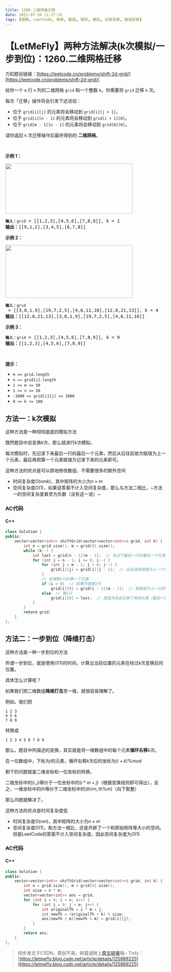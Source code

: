 ```yaml
---
title: 1260.二维网格迁移
date: 2022-07-20 11:27:33
tags: [题解, LeetCode, 简单, 数组, 矩阵, 模拟, 位移变换, 数组变换]
---
```


# 【LetMeFly】两种方法解决(k次模拟/一步到位)：1260.二维网格迁移

力扣题目链接：[https://leetcode.cn/problems/shift-2d-grid/](https://leetcode.cn/problems/shift-2d-grid/)

<p>给你一个 <code>m</code> 行 <code>n</code> 列的二维网格 <code>grid</code> 和一个整数 <code>k</code>。你需要将 <code>grid</code> 迁移 <code>k</code> 次。</p>

<p>每次「迁移」操作将会引发下述活动：</p>

<ul>
	<li>位于 <code>grid[i][j]</code> 的元素将会移动到 <code>grid[i][j + 1]</code>。</li>
	<li>位于 <code>grid[i][n - 1]</code> 的元素将会移动到 <code>grid[i + 1][0]</code>。</li>
	<li>位于 <code>grid[m - 1][n - 1]</code> 的元素将会移动到 <code>grid[0][0]</code>。</li>
</ul>

<p>请你返回 <code>k</code> 次迁移操作后最终得到的 <strong>二维网格</strong>。</p>

<p> </p>

<p><strong>示例 1：</strong></p>

<p><img alt="" src="https://assets.leetcode-cn.com/aliyun-lc-upload/uploads/2019/11/16/e1-1.png" style="height: 158px; width: 400px;" /></p>

<pre>
<code><strong>输入：</strong>grid</code> = [[1,2,3],[4,5,6],[7,8,9]], k = 1
<strong>输出：</strong>[[9,1,2],[3,4,5],[6,7,8]]
</pre>

<p><strong>示例 2：</strong></p>

<p><img alt="" src="https://assets.leetcode-cn.com/aliyun-lc-upload/uploads/2019/11/16/e2-1.png" style="height: 166px; width: 400px;" /></p>

<pre>
<code><strong>输入：</strong>grid</code> = [[3,8,1,9],[19,7,2,5],[4,6,11,10],[12,0,21,13]], k = 4
<strong>输出：</strong>[[12,0,21,13],[3,8,1,9],[19,7,2,5],[4,6,11,10]]
</pre>

<p><strong>示例 3：</strong></p>

<pre>
<code><strong>输入：</strong>grid</code> = [[1,2,3],[4,5,6],[7,8,9]], k = 9
<strong>输出：</strong>[[1,2,3],[4,5,6],[7,8,9]]
</pre>

<p> </p>

<p><strong>提示：</strong></p>

<ul>
	<li><code>m == grid.length</code></li>
	<li><code>n == grid[i].length</code></li>
	<li><code>1 <= m <= 50</code></li>
	<li><code>1 <= n <= 50</code></li>
	<li><code>-1000 <= grid[i][j] <= 1000</code></li>
	<li><code>0 <= k <= 100</code></li>
</ul>


    
## 方法一：k次模拟

这种方法是一种彻彻底底的模拟方法

既然题目中说变换$k$次，那么就进行$k$次模拟。

每次模拟时，先记录下来最后一行的最后一个元素，然后从后往前依次赋值为上一个元素，最后再把第一个元素赋值为记录下来的元素即可。

这种方法的优点是可以原地修改数组，不需要很多的额外空间

+ 时间复杂度$O(nmk)$，其中矩阵的大小为$n\times m$
+ 空间复杂度$O(1)$，如果说答案不计入空间复杂度，那么与方法二相比，~方法一的空间复杂度甚至为负数（没有这一说）~

### AC代码

#### C++

```cpp
class Solution {
public:
    vector<vector<int>> shiftGrid(vector<vector<int>>& grid, int k) {
        int n = grid.size(), m = grid[0].size();
        while (k--) {
            int last = grid[n - 1][m - 1];  // 先记下最后一行的最后一个元素
            for (int i = n - 1; i >= 0; i--) {
                for (int j = m - 1; j > 0; j--) {
                    grid[i][j] = grid[i][j - 1];  // 从后往前赋值为上一个元素
                }
				// 处理第i行的第一个元素
                if (i > 0)  // 如果不是第1行
                    grid[i][0] = grid[i - 1][m - 1];  // 就赋值为上一行的最后一个元素
                else  // 第1行
                    grid[i][0] = last;  // 赋值为先前记录下来的元素（最后一行最后一个）
            }
        }
        return grid;
    }
};
```

## 方法二：一步到位（降维打击）

这种方法是一种一步到位的方法

所谓一步到位，就是使用$O(1)$的时间，计算出当前位置的元素在经过$k$次变换后的位置。

具体怎么计算呢？

如果我们把二维数组**降维打击**至一维，就很容易理解了。

例如，我们把

```
1 2 3
4 5 6
7 8 9
```

转换成

```
1 2 3 4 5 6 7 8 9
```

那么，题目中所描述的变换，其实就是将一维数组中的每个元素**循环右移**$k$次。

在一位数组中，下标为$i$的元素，循环右移$k$次后的坐标为$(i+k) \% mod$

剩下的问题就是二维坐标和一位坐标的转换。

二维坐标中的$(i,j)$等价于一位坐标中的$(i*m+j)$（根据变换规则即可得出），反之，一维坐标中的$th$等价于二维坐标中的$(th/m, th\%m)$（向下取整）

那么问题就解决了。

这种方法的优点是时间复杂度低

+ 时间复杂度$O(nm)$，其中矩阵的大小为$n\times m$
+ 空间复杂度$O(1)$，和方法一相比，还是开辟了一个和原始矩阵等大小的空间。但是LeetCode的答案不计入空间复杂度，因此空间复杂度为$O(1)$

### AC代码

#### C++

```cpp
class Solution {
public:
    vector<vector<int>> shiftGrid(vector<vector<int>>& grid, int k) {
        int n = grid.size(), m = grid[0].size();
        int size = n * m;
        vector<vector<int>> ans = grid;
        for (int i = 0; i < n; i++) {
            for (int j = 0; j < m; j++) {
                int originalTh = i * m + j;
                int newTh = (originalTh + k) % size;
                ans[newTh / m][newTh % m] = grid[i][j];
            }
        }
        return ans;
    }
};
```

> 同步发文于CSDN，原创不易，转载请附上[原文链接](https://leetcode.letmefly.xyz/2022/07/20/LeetCode%201260.%E4%BA%8C%E7%BB%B4%E7%BD%91%E6%A0%BC%E8%BF%81%E7%A7%BB/)哦~
> Tisfy：[https://letmefly.blog.csdn.net/article/details/125889225](https://letmefly.blog.csdn.net/article/details/125889225)
